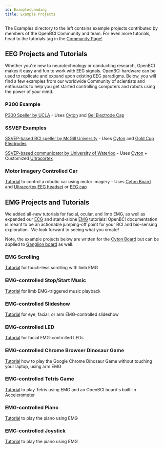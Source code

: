 ```yaml
---
id: ExamplesLanding
title: Example Projects
---
```


The Examples directory to the left contains example projects contributed by members of the OpenBCI Community and team. For even more tutorials, head to the tutorials tag in the [Community Page!](https://openbci.com/community)

## EEG Projects and Tutorials

Whether you're new to neurotechnology or conducting research, OpenBCI makes it easy and fun to work with EEG signals. OpenBCI hardware can be used to replicate and expand upon existing EEG paradigms. Below, you will find a few examples from our worldwide Community of scientists and enthusiasts to help you get started controlling computers and robots using the power of your mind.

### P300 Example

[P300 Speller by UCLA](https://github.com/DarrenVawter/P300_BCI/) - Uses [Cyton](https://shop.openbci.com/products/cyton-biosensing-board-8-channel) and [Gel Electrode Cap](https://shop.openbci.com/products/openbci-eeg-electrocap)

### SSVEP Examples

[SSVEP-based BCI speller by McGill University](https://github.com/NTX-McGill/NeuroTechX-McGill-2021) - Uses [Cyton](https://shop.openbci.com/products/cyton-biosensing-board-8-channel) and [Gold Cup Electrodes](https://shop.openbci.com/products/openbci-gold-cup-electrodes)

[SSVEP-based communicator by University of Waterloo](https://github.com/WATOLINK/mind-speech-interface-ssvep) - Uses [Cyton](https://shop.openbci.com/products/cyton-biosensing-board-8-channel) + Customized [Ultracortex](https://shop.openbci.com/products/ultracortex-mark-iv)

### Motor Imagery Controlled Car

[Tutorial](Examples/EEGProjects/20-Motor_Imagery.md) to control a robotic car using motor imagery - Uses [Cyton Board](https://shop.openbci.com/collections/frontpage/products/cyton-biosensing-board-8-channel?variant=38958638542) and [Ultracortex EEG headset](https://shop.openbci.com/collections/frontpage/products/ultracortex-mark-iv) or [EEG cap](https://shop.openbci.com/collections/frontpage/products/openbci-eeg-electrocap-kit)

## EMG Projects and Tutorials

We added all-new tutorials for facial, ocular, and limb EMG, as well as expanded our [ECG](GettingStarted/Biosensing-Setups/03-ECG-Setup.md) and stand-alone [EMG](GettingStarted/Biosensing-Setups/02-EMG-Setup.md) tutorials! OpenBCI documentation is meant to be an actionable jumping-off point for your BCI and bio-sensing exploration.  We look forward to seeing what you create!

Note, the example projects below are written for the [Cyton Board](https://shop.openbci.com/collections/frontpage/products/cyton-biosensing-board-8-channel) but can be applied to [Ganglion board](https://shop.openbci.com/collections/frontpage/products/ganglion-board) as well.

### EMG Scrolling

[Tutorial](Examples/EMGProjects/01-EMG_Scrolling.md) for touch-less scrolling with limb EMG

### EMG-controlled Stop/Start Music

[Tutorial](Examples/EMGProjects/02-EMG_Controlled_Music.md) for limb EMG-triggered music playback

### EMG-controlled Slideshow

[Tutorial](Examples/EMGProjects/03-EMG_Controlled_Slideshow.md) for eye, facial, or arm EMG-controlled slideshow

### EMG-controlled LED

[Tutorial](Examples/EMGProjects/04-EMG_LED.md) for facial EMG-controlled LEDs

### EMG-controlled Chrome Browser Dinosaur Game

[Tutorial](Examples/EMGProjects/05-EMG_Chrome_Dino_Game.md) how to play the Google Chrome Dinosaur Game without touching your laptop, using arm EMG

### EMG-controlled Tetris Game

[Tutorial](Examples/EMGProjects/Tetris_Tutorial.md) to play Tetris using EMG and an OpenBCI board's built-in Accelerometer

### EMG-controlled Piano

[Tutorial](Examples/EMGProjects/EMG_Controlled_Piano.md) to play the piano using EMG

### EMG-controlled Joystick

[Tutorial](Examples/EMGProjects/EMG_Joystick.md) to play the piano using EMG
